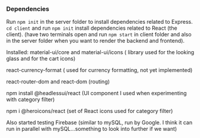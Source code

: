 


### Dependencies

Run `npm init` in the server folder to install dependencies related to Express.
`cd client` and run `npm init` install dependencies related to React (the client).
(have two terminals open and run `npm start` in client folder and also in the server folder when you want to render the backend and frontend).

Installed:
material-ui/core and material-ui/icons ( library used for the looking glass and for the cart icons)

react-currency-format ( used for currency formatting, not yet implemented)

react-router-dom and react-dom (routing)

npm install @headlessui/react (UI component I used when experimenting with category filter)

npm i @heroicons/react (set of React icons used for category filter)


Also started testing Firebase (similar to mySQL, run by Google. I think it can run in parallel with mySQL...something to look into further if we want)
